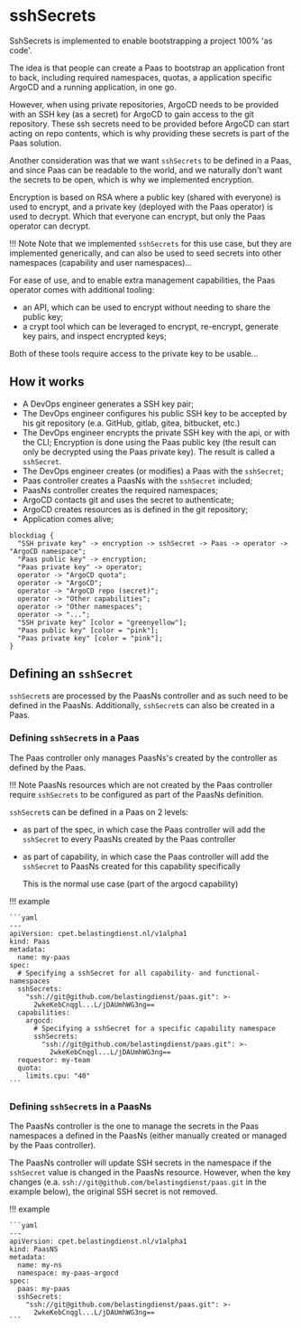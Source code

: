 # sshSecrets

SshSecrets is implemented to enable bootstrapping a project 100% 'as code'.

The idea is that people can create a Paas to bootstrap an application front to
back, including required namespaces, quotas, a application specific ArgoCD and a
running application, in one go.

However, when using private repositories, ArgoCD needs to be provided with an SSH
key (as a secret) for ArgoCD to gain access to the git repository. These ssh secrets
need to be provided before ArgoCD can start acting on repo contents, which is why
providing these secrets is part of the Paas solution.

Another consideration was that we want `sshSecrets` to be defined in a Paas, and
since Paas can be readable to the world, and we naturally don't want the secrets
to be open, which is why we implemented encryption.

Encryption is based on RSA where a public key (shared with everyone) is used to
encrypt, and a private key (deployed with the Paas operator) is used to decrypt.
Which that everyone can encrypt, but only the Paas operator can decrypt.

!!! Note
    Note that we implemented `sshSecrets` for this use case, but they are implemented
    generically, and can also be used to seed secrets into other namespaces (capability
    and user namespaces)...

For ease of use, and to enable extra management capabilities, the Paas operator
comes with additional tooling:

- an API, which can be used to encrypt without needing to share the public key;
- a crypt tool which can be leveraged to encrypt, re-encrypt, generate key pairs,
  and inspect encrypted keys;

Both of these tools require access to the private key to be usable...

## How it works

- A DevOps engineer generates a SSH key pair;
- The DevOps engineer configures his public SSH key to be accepted by his git
  repository (e.a. GitHub, gitlab, gitea, bitbucket, etc.)
- The DevOps engineer encrypts the private SSH key with the api, or with the CLI;
  Encryption is done using the Paas public key (the result can only be decrypted
  using the Paas private key).
  The result is called a `sshSecret`.
- The DevOps engineer creates (or modifies) a Paas with the `sshSecret`;
- Paas controller creates a PaasNs with the `sshSecret` included;
- PaasNs controller creates the required namespaces;
- ArgoCD contacts git and uses the secret to authenticate;
- ArgoCD creates resources as is defined in the git repository;
- Application comes alive;

```kroki-blockdiag
blockdiag {
  "SSH private key" -> encryption -> sshSecret -> Paas -> operator -> "ArgoCD namespace";
  "Paas public key" -> encryption;
  "Paas private key" -> operator;
  operator -> "ArgoCD quota";
  operator -> "ArgoCD";
  operator -> "ArgoCD repo (secret)";
  operator -> "Other capabilities";
  operator -> "Other namespaces";
  operator -> "...";
  "SSH private key" [color = "greenyellow"];
  "Paas public key" [color = "pink"];
  "Paas private key" [color = "pink"];
}
```

## Defining an `sshSecret`

`sshSecret`s are processed by the PaasNs controller and as such need to be defined
in the PaasNs. Additionally, `sshSecret`s can also be created in a Paas.

### Defining `sshSecret`s in a Paas

The Paas controller only manages PaasNs's created by the controller as defined
by the Paas.

!!! Note
    PaasNs resources which are not created by the Paas controller require `sshSecrets`
    to be configured as part of the PaasNs definition.

`sshSecret`s can be defined in a Paas on 2 levels:

- as part of the spec, in which case the Paas controller will add the `sshSecret`
  to every PaasNs created by the Paas controller
- as part of capability, in which case the Paas controller will add the `sshSecret`
  to PaasNs created for this capability specifically

  This is the normal use case (part of the argocd capability)

!!! example

    ```yaml
    ---
    apiVersion: cpet.belastingdienst.nl/v1alpha1
    kind: Paas
    metadata:
      name: my-paas
    spec:
      # Specifying a sshSecret for all capability- and functional- namespaces
      sshSecrets:
        "ssh://git@github.com/belastingdienst/paas.git": >-
          2wkeKebCnqgl...L/jDAUmhWG3ng==
      capabilities:
        argocd:
          # Specifying a sshSecret for a specific capability namespace
          sshSecrets:
            "ssh://git@github.com/belastingdienst/paas.git": >-
              2wkeKebCnqgl...L/jDAUmhWG3ng==
      requestor: my-team
      quota:
        limits.cpu: "40"
    ```

### Defining `sshSecret`s in a PaasNs

The PaasNs controller is the one to manage the secrets in the Paas namespaces a
defined in the PaasNs (either manually created or managed by the Paas controller).

The PaasNs controller will update SSH secrets in the namespace if the `sshSecret`
value is changed in the PaasNs resource. However, when the key changes
(e.a. `ssh://git@github.com/belastingdienst/paas.git` in the example below), the
original SSH secret is not removed.

!!! example

    ```yaml
    ---
    apiVersion: cpet.belastingdienst.nl/v1alpha1
    kind: PaasNS
    metadata:
      name: my-ns
      namespace: my-paas-argocd
    spec:
      paas: my-paas
      sshSecrets:
        "ssh://git@github.com/belastingdienst/paas.git": >-
          2wkeKebCnqgl...L/jDAUmhWG3ng==
    ```
